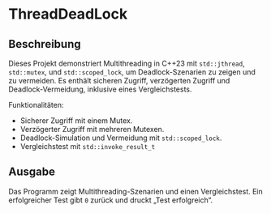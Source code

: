 # ThreadDeadLock

## Beschreibung
Dieses Projekt demonstriert Multithreading in C++23 mit `std::jthread`, `std::mutex`, und `std::scoped_lock`, um Deadlock-Szenarien zu zeigen und zu vermeiden. Es enthält sicheren Zugriff, verzögerten Zugriff und Deadlock-Vermeidung, inklusive eines Vergleichstests.

Funktionalitäten:
- Sicherer Zugriff mit einem Mutex.
- Verzögerter Zugriff mit mehreren Mutexen.
- Deadlock-Simulation und Vermeidung mit `std::scoped_lock`.
- Vergleichstest mit `std::invoke_result_t`

## Ausgabe
Das Programm zeigt Multithreading-Szenarien und einen Vergleichstest. Ein erfolgreicher Test gibt `0` zurück und druckt „Test erfolgreich“.